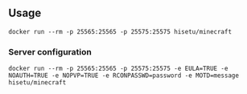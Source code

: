 ## Usage
```
docker run --rm -p 25565:25565 -p 25575:25575 hisetu/minecraft
```

### Server configuration

```
docker run --rm -p 25565:25565 -p 25575:25575 -e EULA=TRUE -e NOAUTH=TRUE -e NOPVP=TRUE -e RCONPASSWD=password -e MOTD=message hisetu/minecraft
```